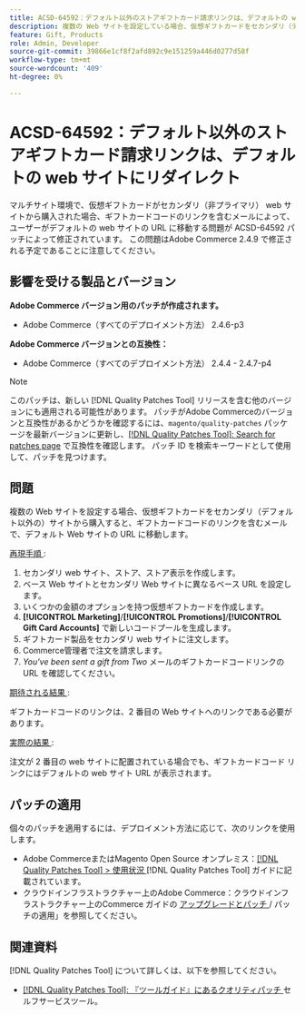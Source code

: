 ```yaml
---
title: ACSD-64592：デフォルト以外のストアギフトカード請求リンクは、デフォルトの web サイトにリダイレクト
description: 複数の Web サイトを設定している場合、仮想ギフトカードをセカンダリ（デフォルト以外）の Web サイトから購入すると、メール内のギフトカードコードリンクにデフォルトの Web サイト URL が含まれる問題を修正するために、ACSD-64592 パッチを適用します。
feature: Gift, Products
role: Admin, Developer
source-git-commit: 39866e1cf8f2afd892c9e151259a446d0277d58f
workflow-type: tm+mt
source-wordcount: '409'
ht-degree: 0%

---
```



# ACSD-64592：デフォルト以外のストアギフトカード請求リンクは、デフォルトの web サイトにリダイレクト

マルチサイト環境で、仮想ギフトカードがセカンダリ（非プライマリ） web サイトから購入された場合、ギフトカードコードのリンクを含むメールによって、ユーザーがデフォルトの web サイトの URL に移動する問題が ACSD-64592 パッチによって修正されています。 この問題はAdobe Commerce 2.4.9 で修正される予定であることに注意してください。

## 影響を受ける製品とバージョン

**Adobe Commerce バージョン用のパッチが作成されます。**

* Adobe Commerce（すべてのデプロイメント方法） 2.4.6-p3

**Adobe Commerce バージョンとの互換性：**

* Adobe Commerce（すべてのデプロイメント方法） 2.4.4 - 2.4.7-p4

>[!NOTE]
>
>このパッチは、新しい [!DNL Quality Patches Tool] リリースを含む他のバージョンにも適用される可能性があります。 パッチがAdobe Commerceのバージョンと互換性があるかどうかを確認するには、`magento/quality-patches` パッケージを最新バージョンに更新し、[[!DNL Quality Patches Tool]: Search for patches page](https://experienceleague.adobe.com/tools/commerce-quality-patches/index.html?lang=ja) で互換性を確認します。 パッチ ID を検索キーワードとして使用して、パッチを見つけます。

## 問題

複数の Web サイトを設定する場合、仮想ギフトカードをセカンダリ（デフォルト以外の）サイトから購入すると、ギフトカードコードのリンクを含むメールで、デフォルト Web サイトの URL に移動します。

<u> 再現手順 </u>:

1. セカンダリ web サイト、ストア、ストア表示を作成します。
1. ベース Web サイトとセカンダリ Web サイトに異なるベース URL を設定します。
1. いくつかの金額のオプションを持つ仮想ギフトカードを作成します。
1. **[!UICONTROL Marketing]**/**[!UICONTROL Promotions]**/**[!UICONTROL Gift Card Accounts]** で新しいコードプールを生成します。
1. ギフトカード製品をセカンダリ web サイトに注文します。
1. Commerce管理者で注文を請求します。
1. *You&#39;ve been sent a gift from Two* メールのギフトカードコードリンクの URL を確認してください。

<u> 期待される結果 </u>:

ギフトカードコードのリンクは、2 番目の Web サイトへのリンクである必要があります。

<u> 実際の結果 </u>:

注文が 2 番目の web サイトに配置されている場合でも、ギフトカードコード リンクにはデフォルトの web サイト URL が表示されます。

## パッチの適用

個々のパッチを適用するには、デプロイメント方法に応じて、次のリンクを使用します。

* Adobe CommerceまたはMagento Open Source オンプレミス：[[!DNL Quality Patches Tool] > 使用状況 ](/help/tools/quality-patches-tool/usage.md) [!DNL Quality Patches Tool] ガイドに記載されています。
* クラウドインフラストラクチャー上のAdobe Commerce：クラウドインフラストラクチャー上のCommerce ガイドの [ アップグレードとパッチ ](https://experienceleague.adobe.com/docs/commerce-cloud-service/user-guide/develop/upgrade/apply-patches.html?lang=ja)/ パッチの適用」を参照してください。

## 関連資料

[!DNL Quality Patches Tool] について詳しくは、以下を参照してください。
* [[!DNL Quality Patches Tool]: 『ツールガイド』にあるクオリティパッチ ](/help/tools/quality-patches-tool/quality-patches-tool-to-self-serve-quality-patches.md) セルフサービスツール。
